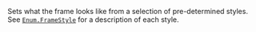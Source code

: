 Sets what the frame looks like from a selection of pre-determined styles.
See [`Enum.FrameStyle`](https://create.roblox.com/docs/reference/engine/enums/FrameStyle) for a description of each style.